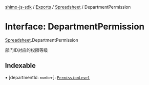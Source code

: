 [shimo-js-sdk](../README.md) / [Exports](../modules.md) / [Spreadsheet](../modules/Spreadsheet.md) / DepartmentPermission

# Interface: DepartmentPermission

[Spreadsheet](../modules/Spreadsheet.md).DepartmentPermission

部门ID对应的权限等级

## Indexable

▪ [departmentId: `number`]: [`PermissionLevel`](../modules/Spreadsheet.md#permissionlevel)
